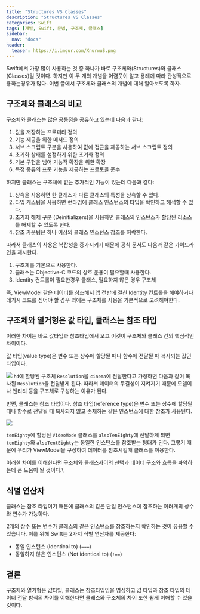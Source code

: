 ```yaml
---
title: "Structures VS Classes"
description: "Structures VS Classes"
categories: Swift
tags: [개발, Swift, 문법, 구조체, 클래스]
sidebar: 
  nav: "docs"
header:
  teaser: https://i.imgur.com/XnurwuS.png
---
```

Swift에서 가장 많이 사용하는 것 중 하나가 바로 구조체와(Structures)와 클래스(Classes)일 것이다. 하지만 이 두 개의 개념을 어렴풋이 알고 용례에 따라 관성적으로 용하는경우가 많다. 이번 글에서 구조체와 클래스의 개념에 대해 알아보도록 하자.

## 구조체와 클래스의 비교

구조체와 클래스는 많은 공통점을 공유하고 있는데 다음과 같다:

1. 값을 저장하는 프로퍼티 정의
2. 기능 제공을 위한 메서드 정의
3. 서브 스크립트 구분을 사용하여 값에 접근을 제공하는 서브 스크립트 정의
4. 초기화 상태를 설정하기 위한 초기화 정의
5. 기본 구현을 넘어 기능적 확장을 위한 확장
6. 특정 종류의 표준 기능을 제공하는 프로토콜 준수

하지만 클래스는 구조체에 없는 추가적인 기능이 있는데 다음과 같다:

1. 상속을 사용하면 한 클래스가 다른 클래스의 특성을 상속할 수 있다.
2. 타입 캐스팅을 사용하면 런타임에 클래스 인스턴스의 타입을 확인하고 해석할 수 있다.
3. 초기화 해제 구분 (Deinitializers)을 사용하면 클래스의 인스턴스가 할당된 리소스를 해제할 수 있도록 한다.
4. 참조 카운팅은 하나 이상의 클래스 인스턴스 참조를 허락한다.

따라서 클래스의 사용은 복잡성을 증가시키기 때문에 공식 문서도 다음과 같은 가이드라인을 제시한다.

1. 구조체를 기본으로 사용한다.
2. 클래스는 Objective-C 코드의 상호 운용이 필요할때 사용한다.
3. Identity 컨트롤이 필요한경우 클래스, 필요하지 않은 경우 구조체

즉, ViewModel 같은 데이터를 참조해서 앱 전반에 걸친 Identity 컨트롤을 해야하거나 레거시 코드를 심어야 할 경우 외에는 구조체를 사용을 기본적으로 고려해야한다.

## 구조체와 열거형은 값 타입, 클래스는 참조 타입 

이러한 차이는 바로 값타입과 참조타입에서 오고 이것이 구조체와 클래스 간의 핵심적인 차이이다.

값 타입(value type)은 변수 또는 상수에 할당될 때나 함수에 전달될 때 복사되는 값인 타입이다.

![](https://i.imgur.com/XnurwuS.png)
`hd`에 할당된 구조체 `Resolution`을 `cinema`에 전달한다고 가정하면 다음과 같이 복사된 `Resolution`을 전달받게 된다. 따라서 데이터의 무결성이 지켜지기 때문에 모델이나 엔티티 등을 구조체로 구성하는 이유가 된다.

반면, 클래스는 참조 타입이다. 참조 타입(reference type)은 변수 또는 상수에 할당될 때나 함수로 전달될 때 복사되지 않고 존재하는 같은 인스턴스에 대한 참조가 사용된다.

![](https://i.imgur.com/dJOheOS.png)

`tenEighty`에 할당된 `VideoMode` 클래스를 `alsoTenEighty`에 전달하게 되면 `tenEighty`와 `alsoTentEighty`는 동일한 인스턴스를 참조받는 형태가 된다. 그렇기 때문에 우리가 ViewModel을 구성하여 데이터를 참조시킬때 클래스를 이용한다.

이러한 차이를 이해한다면 구조체와 클래스사이의 선택과 데이터 구조와 흐름을 파악하는데 큰 도움이 될 것이다.\

## 식별 연산자

클래스는 참조 타입이기 때문에 클래스의 같은 단일 인스턴스에 참조하는 여러개의 상수와 변수가 가능하다.

2개의 상수 또는 변수가 클래스의 같은 인스턴스를 참조하는지 확인하는 것이 유용할 수 있습니다. 이를 위해 Swift는 2가지 식별 연산자를 제공한다:

- 동일 인스턴스 (Identical to) (`===`)
- 동일하지 않은 인스턴스 (Not identical to) (`!==`)


## 결론

구조체와 열거형은 값타입, 클래스는 참조타입임을 명심하고 값 타입과 참조 타입의 데이터 전달 방식의 차이를 이해한다면 클래스와 구조체의 차이 또한 쉽게 이해할 수 있을 것이다.

